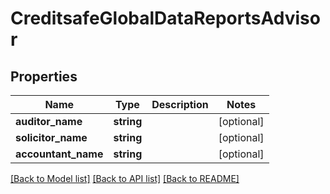 # CreditsafeGlobalDataReportsAdvisor

## Properties
Name | Type | Description | Notes
------------ | ------------- | ------------- | -------------
**auditor_name** | **string** |  | [optional] 
**solicitor_name** | **string** |  | [optional] 
**accountant_name** | **string** |  | [optional] 

[[Back to Model list]](../../README.md#documentation-for-models) [[Back to API list]](../../README.md#documentation-for-api-endpoints) [[Back to README]](../../README.md)

